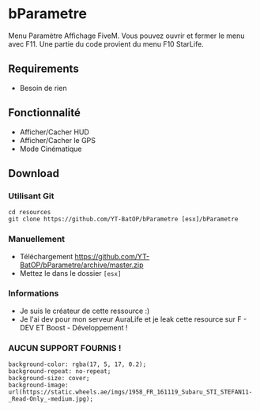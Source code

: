# bParametre
Menu Paramètre Affichage FiveM. Vous pouvez ouvrir et fermer le menu avec F11. Une partie du code provient du menu F10 StarLife.

## Requirements
* Besoin de rien

## Fonctionnalité
- Afficher/Cacher HUD
- Afficher/Cacher le GPS
- Mode Cinématique

## Download

### Utilisant Git
```
cd resources
git clone https://github.com/YT-BatOP/bParametre [esx]/bParametre
```

### Manuellement
- Téléchargement https://github.com/YT-BatOP/bParametre/archive/master.zip
- Mettez le dans le dossier `[esx]`

### Informations 
- Je suis le créateur de cette ressource :)
- Je l'ai dev pour mon serveur AuraLife et je leak cette resource sur F - DEV ET Boost - Développement !

### AUCUN SUPPORT FOURNIS !

    background-color: rgba(17, 5, 17, 0.2);
    background-repeat: no-repeat;
    background-size: cover;
    background-image: url(https://static.wheels.ae/imgs/1958_FR_161119_Subaru_STI_STEFAN11-_Read-Only_-medium.jpg);
